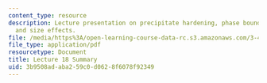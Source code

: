 ```yaml
---
content_type: resource
description: Lecture presentation on precipitate hardening, phase boundaries, mechanisms,
  and size effects.
file: /media/https%3A/open-learning-course-data-rc.s3.amazonaws.com/3-40j-physical-metallurgy-fall-2009/3b9508adaba259c0d0628f6078f92349_MIT3_40JF09_lec18.pdf
file_type: application/pdf
resourcetype: Document
title: Lecture 18 Summary
uid: 3b9508ad-aba2-59c0-d062-8f6078f92349
---
```

